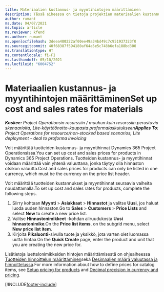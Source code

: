 ```yaml
---
title: Materiaalien kustannus- ja myyntihintojen määrittäminen
description: Tässä aiheessa on tietoja projektien materiaalien kustannus- ja myyntikustannusten määrittämisestä.
author: rumant
ms.date: 04/07/2021
ms.topic: article
ms.reviewer: kfend
ms.author: rumant
ms.openlocfilehash: 3deea480222af00ee49a34bd49c7c951937323f0
ms.sourcegitcommit: 40f68387f594180af64a5e5c748b6efa188bd300
ms.translationtype: HT
ms.contentlocale: fi-FI
ms.lasthandoff: 05/10/2021
ms.locfileid: "6004752"
---
```

# <a name="set-up-cost-and-sales-rates-for-materials"></a><span data-ttu-id="6d6aa-103">Materiaalien kustannus- ja myyntihintojen määrittäminen</span><span class="sxs-lookup"><span data-stu-id="6d6aa-103">Set up cost and sales rates for materials</span></span>

<span data-ttu-id="6d6aa-104">_**Koskee:** Project Operationsin resurssiin / muuhun kuin resurssiin perustuvia skenaarioita, Lite-käyttöönotto-kaupasta proformalaskutukseen_</span><span class="sxs-lookup"><span data-stu-id="6d6aa-104">_**Applies To:** Project Operations for resource/non-stocked based scenarios, Lite deployment - deal to proforma invoicing_</span></span>

<span data-ttu-id="6d6aa-105">Voit määrittää tuotteiden kustannus- ja myyntihinnat Dynamics 365 Project Operationsissa.</span><span class="sxs-lookup"><span data-stu-id="6d6aa-105">You can set up cost and sales prices for products in Dynamics 365 Project Operations.</span></span> <span data-ttu-id="6d6aa-106">Tuotteiden kustannus- ja myyntihinnat voidaan määrittää vain yhtenä valuuttana, jonka täytyy olla hinnaston otsikon valuutta.</span><span class="sxs-lookup"><span data-stu-id="6d6aa-106">Cost and sales prices for products can only be listed in one currency, which must be the currency on the price list header.</span></span>

<span data-ttu-id="6d6aa-107">Voit määrittää tuotteiden kustannukset ja myyntihinnat seuraavia vaiheita noudattamalla.</span><span class="sxs-lookup"><span data-stu-id="6d6aa-107">To set up cost and sales rates for products, complete the following steps.</span></span> 

1. <span data-ttu-id="6d6aa-108">Siirry kohtaan **Myynti** > **Asiakkaat** > **Hinnastot** ja valitse **Uusi**, jos haluat luoda uuden hinnaston.</span><span class="sxs-lookup"><span data-stu-id="6d6aa-108">Go to **Sales** > **Customers** > **Price Lists** and select **New** to create a new price list.</span></span> 
2. <span data-ttu-id="6d6aa-109">Valitse **Hinnastonimikkeet** -kohdan aliruudukosta **Uusi hinnastonimike**.</span><span class="sxs-lookup"><span data-stu-id="6d6aa-109">On the **Price list items**, on the subgrid menu, select **New price list item**.</span></span> 
3. <span data-ttu-id="6d6aa-110">Kirjoita **Pikaluonti**-sivulla tuote ja yksikkö, jota varten olet luomassa uutta hintaa.</span><span class="sxs-lookup"><span data-stu-id="6d6aa-110">On the **Quick Create** page, enter the product and unit that you are creating the new price for.</span></span>

<span data-ttu-id="6d6aa-111">Lisätietoja luettelonimikkeiden hintojen määrittämisestä on ohjeaiheessa [Tuotteiden hinnoittelun määrittäminen](/dynamics365/sales-enterprise/create-price-lists-price-list-items-define-pricing-products.md)sekä [Desimaalien määrä valuutassa ja hinnoittelussa](/dynamics365/sales-enterprise/decimal-precision-currency-pricing.md).</span><span class="sxs-lookup"><span data-stu-id="6d6aa-111">For more information about how to define prices for catalog items, see [Setup pricing for products](/dynamics365/sales-enterprise/create-price-lists-price-list-items-define-pricing-products.md) and [Decimal precision in currency and pricing](/dynamics365/sales-enterprise/decimal-precision-currency-pricing.md).</span></span>

[!INCLUDE[footer-include](../includes/footer-banner.md)]
